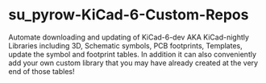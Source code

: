 # su_pyrow-KiCad-6-Custom-Repos
 Automate downloading and updating of KiCad-6-dev AKA KiCad-nightly Libraries including 3D, Schematic symbols, PCB footprints, Templates, update the symbol and footprint tables. In addition it can also conveniently add your own custom library that you may have already created at the very end of those tables!
